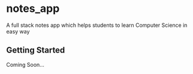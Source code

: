 # notes_app

A full stack notes app which helps students to learn Computer Science in easy way

## Getting Started

Coming Soon...